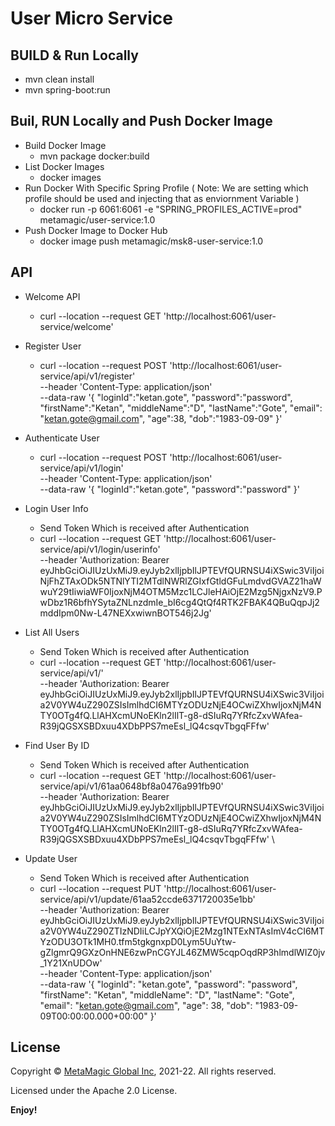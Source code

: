 # User Micro Service

## BUILD & Run Locally
- mvn clean install
- mvn spring-boot:run 

## Buil, RUN Locally and Push Docker Image
- Build Docker Image
  - mvn package docker:build 
- List Docker Images
  - docker images
- Run Docker With Specific Spring Profile ( Note: We are setting which profile should be used and injecting that as enviornment Variable )
  - docker run -p 6061:6061 -e "SPRING_PROFILES_ACTIVE=prod" metamagic/user-service:1.0
- Push Docker Image to Docker Hub
  - docker image push metamagic/msk8-user-service:1.0


## API

- Welcome API
  - curl --location --request GET 'http://localhost:6061/user-service/welcome'

- Register User
  - curl --location --request POST 'http://localhost:6061/user-service/api/v1/register' \
--header 'Content-Type: application/json' \
--data-raw '{
    "loginId":"ketan.gote",
    "password":"password",
    "firstName":"Ketan",
    "middleName":"D",
    "lastName":"Gote",
    "email": "ketan.gote@gmail.com",
    "age":38,
    "dob":"1983-09-09"
}'

- Authenticate User
  - curl --location --request POST 'http://localhost:6061/user-service/api/v1/login' \
--header 'Content-Type: application/json' \
--data-raw '{
    "loginId":"ketan.gote",
    "password":"password"
}'

- Login User Info 
  - Send Token Which is received after Authentication
  - curl --location --request GET 'http://localhost:6061/user-service/api/v1/login/userinfo' \
--header 'Authorization: Bearer eyJhbGciOiJIUzUxMiJ9.eyJyb2xlIjpbIlJPTEVfQURNSU4iXSwic3ViIjoiNjFhZTAxODk5NTNlYTI2MTdlNWRlZGIxfGtldGFuLmdvdGVAZ21haWwuY29tIiwiaWF0IjoxNjM4OTM5Mzc1LCJleHAiOjE2Mzg5NjgxNzV9.PwDbz1R6bfhYSytaZNLnzdmIe_bI6cg4QtQf4RTK2FBAK4QBuQqpJj2mddIpm0Nw-L47NEXxwiwnBOT546j2Jg'

- List All Users
  - Send Token Which is received after Authentication
  - curl --location --request GET 'http://localhost:6061/user-service/api/v1/' \
--header 'Authorization: Bearer eyJhbGciOiJIUzUxMiJ9.eyJyb2xlIjpbIlJPTEVfQURNSU4iXSwic3ViIjoia2V0YW4uZ290ZSIsImlhdCI6MTYzODUzNjE4OCwiZXhwIjoxNjM4NTY0OTg4fQ.LlAHXcmUNoEKln2lIlT-g8-dSIuRq7YRfcZxvWAfea-R39jQGSXSBDxuu4XDbPPS7meEsl_lQ4csqvTbgqFFfw'

- Find User By ID
  - Send Token Which is received after Authentication
  - curl --location --request GET 'http://localhost:6061/user-service/api/v1/61aa0648bf8a0476a991fb90' \
--header 'Authorization: Bearer eyJhbGciOiJIUzUxMiJ9.eyJyb2xlIjpbIlJPTEVfQURNSU4iXSwic3ViIjoia2V0YW4uZ290ZSIsImlhdCI6MTYzODUzNjE4OCwiZXhwIjoxNjM4NTY0OTg4fQ.LlAHXcmUNoEKln2lIlT-g8-dSIuRq7YRfcZxvWAfea-R39jQGSXSBDxuu4XDbPPS7meEsl_lQ4csqvTbgqFFfw' \

- Update User
  - Send Token Which is received after Authentication
  - curl --location --request PUT 'http://localhost:6061/user-service/api/v1/update/61aa52ccde6371720035e1bb' \
--header 'Authorization: Bearer eyJhbGciOiJIUzUxMiJ9.eyJyb2xlIjpbIlJPTEVfQURNSU4iXSwic3ViIjoia2V0YW4uZ290ZTIzNDIiLCJpYXQiOjE2Mzg1NTExNTAsImV4cCI6MTYzODU3OTk1MH0.tfm5tgkgnxpD0Lym5UuYtw-gZlgmrQ9GXzOnHNE6zwPnCGYJL46ZMW5cqpOqdRP3hlmdlWIZ0jv_1Y21XnUDOw' \
--header 'Content-Type: application/json' \
--data-raw '{
    "loginId": "ketan.gote",
    "password": "password",
    "firstName": "Ketan",
    "middleName": "D",
    "lastName": "Gote",
    "email": "ketan.gote@gmail.com",
    "age": 38,
    "dob": "1983-09-09T00:00:00.000+00:00"
}'

## License  

Copyright © [MetaMagic Global Inc](http://www.metamagicglobal.com/), 2021-22.  All rights reserved.

Licensed under the Apache 2.0 License.

**Enjoy!**

